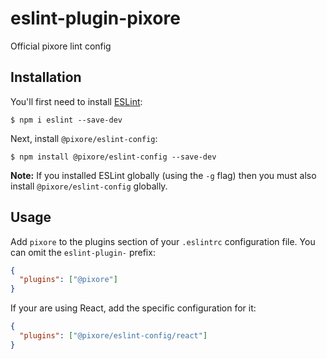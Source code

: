 # eslint-plugin-pixore

Official pixore lint config

## Installation

You'll first need to install [ESLint](http://eslint.org):

```
$ npm i eslint --save-dev
```

Next, install `@pixore/eslint-config`:

```
$ npm install @pixore/eslint-config --save-dev
```

**Note:** If you installed ESLint globally (using the `-g` flag) then you must also install `@pixore/eslint-config` globally.

## Usage

Add `pixore` to the plugins section of your `.eslintrc` configuration file. You can omit the `eslint-plugin-` prefix:

```json
{
  "plugins": ["@pixore"]
}
```

If your are using React, add the specific configuration for it:

```json
{
  "plugins": ["@pixore/eslint-config/react"]
}
```
